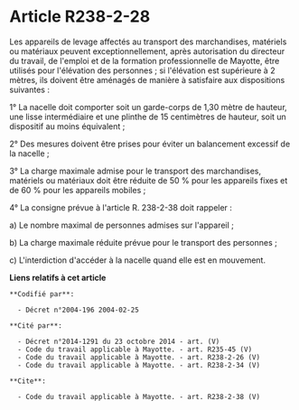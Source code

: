 # Article R238-2-28

Les appareils de levage affectés au transport des marchandises, matériels ou matériaux peuvent exceptionnellement, après
autorisation du directeur du travail, de l'emploi et de la formation professionnelle de Mayotte, être utilisés pour
l'élévation des personnes ; si l'élévation est supérieure à 2 mètres, ils doivent être aménagés de manière à satisfaire aux
dispositions suivantes : 

1° La nacelle doit comporter soit un garde-corps de 1,30 mètre de hauteur, une lisse intermédiaire et une plinthe de 15
centimètres de hauteur, soit un dispositif au moins équivalent ; 

2° Des mesures doivent être prises pour éviter un balancement excessif de la nacelle ; 

3° La charge maximale admise pour le transport des marchandises, matériels ou matériaux doit être réduite de 50 % pour les
appareils fixes et de 60 % pour les appareils mobiles ; 

4° La consigne prévue à l'article R. 238-2-38 doit rappeler : 

a) Le nombre maximal de personnes admises sur l'appareil ; 

b) La charge maximale réduite prévue pour le transport des personnes ; 

c) L'interdiction d'accéder à la nacelle quand elle est en mouvement.

**Liens relatifs à cet article**

	**Codifié par**:

	  - Décret n°2004-196 2004-02-25

	**Cité par**:

	  - Décret n°2014-1291 du 23 octobre 2014 - art. (V)
	  - Code du travail applicable à Mayotte. - art. R235-45 (V)
	  - Code du travail applicable à Mayotte. - art. R238-2-26 (V)
	  - Code du travail applicable à Mayotte. - art. R238-2-34 (V)

	**Cite**:

	  - Code du travail applicable à Mayotte. - art. R238-2-38 (V)
